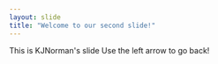 ```yaml
---
layout: slide
title: "Welcome to our second slide!"
---
```

This is KJNorman's slide
Use the left arrow to go back!
